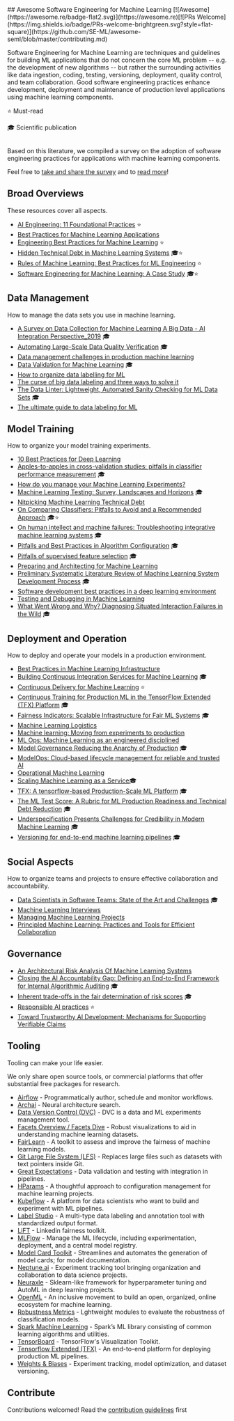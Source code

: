 <div class="github-widget" data-repo="SE-ML/awesome-seml"></div>
<script async src="https://pagead2.googlesyndication.com/pagead/js/adsbygoogle.js"></script><ins class="adsbygoogle" style="display:block" data-ad-client="ca-pub-6890694312814945" data-ad-slot="5473692530" data-ad-format="auto"  data-full-width-responsive="true"></ins><script>(adsbygoogle = window.adsbygoogle || []).push({});</script>
## Awesome Software Engineering for Machine Learning [![Awesome](https://awesome.re/badge-flat2.svg)](https://awesome.re)[![PRs Welcome](https://img.shields.io/badge/PRs-welcome-brightgreen.svg?style=flat-square)](https://github.com/SE-ML/awesome-seml/blob/master/contributing.md)

Software Engineering for Machine Learning are techniques and guidelines for building ML applications that do not concern the core ML problem  -- e.g. the development of new algorithms -- but rather the surrounding activities like data ingestion, coding, testing, versioning, deployment, quality control, and team collaboration.
Good software engineering practices enhance development, deployment and maintenance of production level applications using machine learning components.

⭐ Must-read

🎓 Scientific publication


<br>
Based on this literature, we compiled a survey on the adoption of software engineering practices for applications with machine learning components.


Feel free to [take and share the survey](https://se-ml.github.io/survey) and to [read more](https://se-ml.github.io/practices)!





## Broad Overviews

These resources cover all aspects.
- [AI Engineering: 11 Foundational Practices](https://resources.sei.cmu.edu/asset_files/WhitePaper/2019_019_001_634648.pdf) ⭐
- [Best Practices for Machine Learning Applications](https://pdfs.semanticscholar.org/2869/6212a4a204783e9dd3953f06e103c02c6972.pdf)
- [Engineering Best Practices for Machine Learning](https://se-ml.github.io/practices/) ⭐
- [Hidden Technical Debt in Machine Learning Systems](https://papers.nips.cc/paper/5656-hidden-technical-debt-in-machine-learning-systems.pdf) 🎓⭐
- [Rules of Machine Learning: Best Practices for ML Engineering](https://developers.google.com/machine-learning/guides/rules-of-ml) ⭐
- [Software Engineering for Machine Learning: A Case Study](https://www.microsoft.com/en-us/research/publication/software-engineering-for-machine-learning-a-case-study/) 🎓⭐


## Data Management

How to manage the data sets you use in machine learning.

- [A Survey on Data Collection for Machine Learning A Big Data - AI Integration Perspective_2019](https://deepai.org/publication/a-survey-on-data-collection-for-machine-learning-a-big-data-ai-integration-perspective) 🎓
- [Automating Large-Scale Data Quality Verification](http://www.vldb.org/pvldb/vol11/p1781-schelter.pdf) 🎓
- [Data management challenges in production machine learning](https://static.googleusercontent.com/media/research.google.com/en//pubs/archive/46178.pdf)
- [Data Validation for Machine Learning](https://mlsys.org/Conferences/2019/doc/2019/167.pdf) 🎓
- [How to organize data labelling for ML](https://www.altexsoft.com/blognp/datascience/how-to-organize-data-labeling-for-machine-learning-approaches-and-tools/)
- [The curse of big data labeling and three ways to solve it](https://aws.amazon.com/blogs/apn/the-curse-of-big-data-labeling-and-three-ways-to-solve-it/)
- [The Data Linter: Lightweight, Automated Sanity Checking for ML Data Sets](http://learningsys.org/nips17/assets/papers/paper_19.pdf) 🎓
- [The ultimate guide to data labeling for ML](https://www.cloudfactory.com/data-labeling-guide)


## Model Training

How to organize your model training experiments.

- [10 Best Practices for Deep Learning](https://nanonets.com/blog/10-best-practices-deep-learning/#track-model-experiments)
- [Apples-to-apples in cross-validation studies: pitfalls in classifier performance measurement](https://dl.acm.org/doi/abs/10.1145/1882471.1882479) 🎓
- [How do you manage your Machine Learning Experiments?](https://medium.com/@hadyelsahar/how-do-you-manage-your-machine-learning-experiments-ab87508348ac)
- [Machine Learning Testing: Survey, Landscapes and Horizons](https://arxiv.org/pdf/1906.10742.pdf) 🎓
- [Nitpicking Machine Learning Technical Debt](https://matthewmcateer.me/blog/machine-learning-technical-debt/)
- [On Comparing Classifiers: Pitfalls to Avoid and a Recommended Approach](https://link.springer.com/article/10.1023/A:1009752403260) 🎓⭐
- [On human intellect and machine failures: Troubleshooting integrative machine learning systems](https://arxiv.org/pdf/1611.08309.pdf) 🎓
- [Pitfalls and Best Practices in Algorithm Configuration](https://www.jair.org/index.php/jair/article/download/11420/26488/) 🎓
- [Pitfalls of supervised feature selection](https://academic.oup.com/bioinformatics/article/26/3/440/213774) 🎓
- [Preparing and Architecting for Machine Learning](https://www.gartner.com/en/documents/3889770/preparing-and-architecting-for-machine-learning-2018-upd)
- [Preliminary Systematic Literature Review of Machine Learning System Development Process](https://arxiv.org/abs/1910.05528) 🎓
- [Software development best practices in a deep learning environment](https://towardsdatascience.com/software-development-best-practices-in-a-deep-learning-environment-a1769e9859b1)
- [Testing and Debugging in Machine Learning](https://developers.google.com/machine-learning/testing-debugging)
- [What Went Wrong and Why? Diagnosing Situated Interaction Failures in the Wild](https://www.microsoft.com/en-us/research/publication/what-went-wrong-and-why-diagnosing-situated-interaction-failures-in-the-wild/) 🎓


## Deployment and Operation

How to deploy and operate your models in a production environment.

- [Best Practices in Machine Learning Infrastructure](https://algorithmia.com/blog/best-practices-in-machine-learning-infrastructure)
- [Building Continuous Integration Services for Machine Learning](http://pages.cs.wisc.edu/~wentaowu/papers/kdd20-ci-for-ml.pdf) 🎓
- [Continuous Delivery for Machine Learning](https://martinfowler.com/articles/cd4ml.html) ⭐
- [Continuous Training for Production ML in the TensorFlow Extended (TFX) Platform](https://www.usenix.org/system/files/opml19papers-baylor.pdf) 🎓
- [Fairness Indicators: Scalable Infrastructure for Fair ML Systems](https://ai.googleblog.com/2019/12/fairness-indicators-scalable.html) 🎓
- [Machine Learning Logistics](https://mapr.com/ebook/machine-learning-logistics/)
- [Machine learning: Moving from experiments to production](https://blog.codecentric.de/en/2019/03/machine-learning-experiments-production/)
- [ML Ops: Machine Learning as an engineered disciplined](https://towardsdatascience.com/ml-ops-machine-learning-as-an-engineering-discipline-b86ca4874a3f)
- [Model Governance Reducing the Anarchy of Production](https://www.usenix.org/conference/atc18/presentation/sridhar) 🎓
- [ModelOps: Cloud-based lifecycle management for reliable and trusted AI](http://hummer.io/docs/2019-ic2e-modelops.pdf)
- [Operational Machine Learning](https://www.kdnuggets.com/2018/04/operational-machine-learning-successful-mlops.html)
- [Scaling Machine Learning as a Service](http://proceedings.mlr.press/v67/li17a/li17a.pdf)🎓
- [TFX: A tensorflow-based Production-Scale ML Platform](https://dl.acm.org/doi/pdf/10.1145/3097983.3098021?download=true) 🎓
- [The ML Test Score: A Rubric for ML Production Readiness and Technical Debt Reduction](https://research.google/pubs/pub46555/) 🎓
- [Underspecification Presents Challenges for Credibility in Modern Machine Learning](https://arxiv.org/abs/2011.03395) 🎓
- [Versioning for end-to-end machine learning pipelines](https://doi.org/10.1145/3076246.3076248) 🎓



## Social Aspects

How to organize teams and projects to ensure effective collaboration and accountability.

- [Data Scientists in Software Teams: State of the Art and Challenges](http://web.cs.ucla.edu/~miryung/Publications/tse2017-datascientists.pdf) 🎓
- [Machine Learning Interviews](https://github.com/chiphuyen/machine-learning-systems-design/blob/master/build/build1/consolidated.pdf)
- [Managing Machine Learning Projects](https://d1.awsstatic.com/whitepapers/aws-managing-ml-projects.pdf)
- [Principled Machine Learning: Practices and Tools for Efficient Collaboration](https://dev.to/robogeek/principled-machine-learning-4eho)


## Governance
- [An Architectural Risk Analysis Of Machine Learning Systems](https://berryvilleiml.com/docs/ara.pdf) 
- [Closing the AI Accountability Gap: Defining an End-to-End Framework for Internal Algorithmic Auditing](https://dl.acm.org/doi/pdf/10.1145/3351095.3372873) 🎓
- [Inherent trade-offs in the fair determination of risk scores](https://arxiv.org/abs/1609.05807) 🎓
- [Responsible AI practices](https://ai.google/responsibilities/responsible-ai-practices/) ⭐
- [Toward Trustworthy AI Development: Mechanisms for Supporting Verifiable Claims](https://arxiv.org/abs/2004.07213)

## Tooling

Tooling can make your life easier.

We only share open source tools, or commercial platforms that offer substantial free packages for research.

- [Airflow](https://airflow.apache.org/) - Programmatically author, schedule and monitor workflows.
- [Archai](https://github.com/microsoft/archai) - Neural architecture search.
- [Data Version Control (DVC)](https://dvc.org/) - DVC is a data and ML experiments management tool.
- [Facets Overview / Facets Dive](https://pair-code.github.io/facets/) - Robust visualizations to aid in understanding machine learning datasets.
- [FairLearn](https://fairlearn.github.io/) - A toolkit to assess and improve the fairness of machine learning models.
- [Git Large File System (LFS)](https://git-lfs.github.com/) - Replaces large files such as datasets with text pointers inside Git.
- [Great Expectations](https://github.com/great-expectations/great_expectations) - Data validation and testing with integration in pipelines.
- [HParams](https://github.com/PetrochukM/HParams) - A thoughtful approach to configuration management for machine learning projects.
- [Kubeflow](https://www.kubeflow.org/) - A platform for data scientists who want to build and experiment with ML pipelines.
- [Label Studio](https://github.com/heartexlabs/label-studio) - A multi-type data labeling and annotation tool with standardized output format.
- [LiFT](https://github.com/linkedin/LiFT) - Linkedin fairness toolkit.
- [MLFlow](https://mlflow.org/) - Manage the ML lifecycle, including experimentation, deployment, and a central model registry.
- [Model Card Toolkit](https://github.com/tensorflow/model-card-toolkit) - Streamlines and automates the generation of model cards; for model documentation.
- [Neptune.ai](https://neptune.ai/) - Experiment tracking tool bringing organization and collaboration to data science projects.
- [Neuraxle](https://github.com/Neuraxio/Neuraxle) -  Sklearn-like framework for hyperparameter tuning and AutoML in deep learning projects.
- [OpenML](https://www.openml.org) - An inclusive movement to build an open, organized, online ecosystem for machine learning.
- [Robustness Metrics](https://github.com/google-research/robustness_metrics) - Lghtweight modules to evaluate the robustness of classification models.
- [Spark Machine Learning](https://spark.apache.org/mllib/) - Spark’s ML library consisting of common learning algorithms and utilities.
- [TensorBoard](https://www.tensorflow.org/tensorboard/) - TensorFlow's Visualization Toolkit.
- [Tensorflow Extended (TFX)](https://www.tensorflow.org/tfx/) - An end-to-end platform for deploying production ML pipelines.
- [Weights & Biases](https://www.wandb.com/) - Experiment tracking, model optimization, and dataset versioning.


## Contribute

Contributions welcomed! Read the [contribution guidelines](https://github.com/SE-ML/awesome-seml/blob/master/contributing.md) first